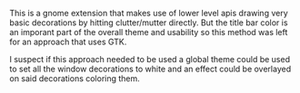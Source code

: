 This is a gnome extension that makes use of lower level apis drawing very basic decorations by hitting clutter/mutter directly. But the title bar color is an imporant part of the overall theme and usability so this method was left for an approach that uses GTK.

I suspect if this approach needed to be used a global theme could be used to set all the window decorations to white and an effect could be overlayed on said decorations coloring them.


